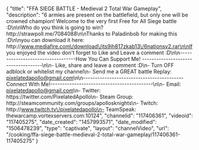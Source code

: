 {
    "title": "FFA SIEGE BATTLE - Medieval 2 Total War Gameplay",
    "description": "6 armies are present on the battlefield, but only one will be crowned champion!  Welcome to the very first Free for All Siege battle :D\n\nWho do you think is going to win? http:\/\/strawpoll.me\/7084088\n\nThanks to Paladinbob for making this :D\n\nyou can download it here: http:\/\/www.mediafire.com\/download\/its9ih817zkab13\/6nationsv2.rar\n\nIf you enjoyed the video don't forget to Like and Leave a comment :D\n\n----------------------------------How You Can Support Me! ------------------------------------\n\n- Like, share and leave a comment :D\n- Turn OFF adblock or whitelist my channel\n- Send me a GREAT battle Replay: pixelatedapollo@gmail.com\n\n------------------------------------------Connect With Me!-------------------------------------------\n\n- Email: pixelatedapollo@gmail.com\n- Twitter: https:\/\/twitter.com\/PixelatedApollo\n- Steam Group:  http:\/\/steamcommunity.com\/groups\/apollosknights\n- Twitch: http:\/\/www.twitch.tv\/pixelatedapollo\n- TeamSpeak: thewarcamp.vortexservers.com:10124",
    "channelid": "117406361",
    "videoid": "117405275",
    "date_created": "1457993571",
    "date_modified": "1506478239",
    "type": "captivate",
    "layout": "channelVideo",
    "url": "\/cooking\/ffa-siege-battle-medieval-2-total-war-gameplay\/117406361-117405275"
}